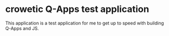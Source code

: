 # crowetic Q-Apps test application

This application is a test application for me to get up to speed with building Q-Apps and JS.
